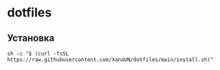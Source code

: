 # dotfiles

## Установка
```
sh -c "$ (curl -fsSL https://raw.githubusercontent.com/XanaUN/dotfiles/main/install.sh)"
```
